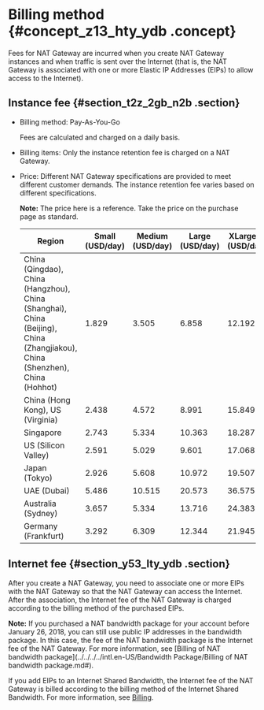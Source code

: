 # Billing method {#concept_z13_hty_ydb .concept}

Fees for NAT Gateway are incurred when you create NAT Gateway instances and when traffic is sent over the Internet \(that is, the NAT Gateway is associated with one or more Elastic IP Addresses \(EIPs\) to allow access to the Internet\).

## Instance fee {#section_t2z_2gb_n2b .section}

-   Billing method: Pay-As-You-Go

    Fees are calculated and charged on a daily basis.

-   Billing items: Only the instance retention fee is charged on a NAT Gateway.
-   Price: Different NAT Gateway specifications are provided to meet different customer demands. The instance retention fee varies based on different specifications.

    **Note:** The price here is a reference. Take the price on the purchase page as standard.

    |Region|Small \(USD/day\)|Medium \(USD/day\)|Large \(USD/day\)|XLarge. 1 \(USD/day\)|
    |------|-----------------|------------------|-----------------|---------------------|
    |China \(Qingdao\), China \(Hangzhou\), China \(Shanghai\), China \(Beijing\), China \(Zhangjiakou\), China \(Shenzhen\), China \(Hohhot\)|1.829|3.505|6.858|12.192|
    |China \(Hong Kong\), US \(Virginia\)|2.438|4.572|8.991|15.849|
    |Singapore|2.743|5.334|10.363|18.287|
    |US \(Silicon Valley\)|2.591|5.029|9.601|17.068|
    |Japan \(Tokyo\)|2.926|5.608|10.972|19.507|
    |UAE \(Dubai\)|5.486|10.515|20.573|36.575|
    |Australia \(Sydney\)|3.657|5.334|13.716|24.383|
    |Germany \(Frankfurt\)|3.292|6.309|12.344|21.945|


## Internet fee {#section_y53_lty_ydb .section}

After you create a NAT Gateway, you need to associate one or more EIPs with the NAT Gateway so that the NAT Gateway can access the Internet. After the association, the Internet fee of the NAT Gateway is charged according to the billing method of the purchased EIPs.

**Note:** If you purchased a NAT bandwidth package for your account before January 26, 2018, you can still use public IP addresses in the bandwidth package. In this case, the fee of the NAT bandwidth package is the Internet fee of the NAT Gateway. For more information, see [Billing of NAT bandwidth package](../../../../intl.en-US/Bandwidth Package/Billing of NAT bandwidth package.md#).

If you add EIPs to an Internet Shared Bandwidth, the Internet fee of the NAT Gateway is billed according to the billing method of the Internet Shared Bandwidth. For more information, see [Billing](../../../../intl.en-US/Pricing/Billing.md#).

